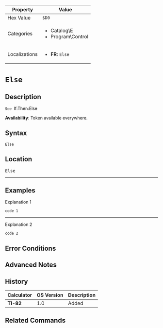 | Property      | Value |
|---------------|-------|
| Hex Value     | `$D0`|
| Categories    | <ul><li>Catalog\E</li><li>Program\Control</li></ul> |
| Localizations | <ul><li><b>FR</b>: `Else`</li></ul> |

# `Else`

## Description
`See `If:Then:Else


<b>Availability</b>: Token available everywhere.

## Syntax
`Else`

## Location
<kbd>Else</kbd>
<hr>

## Examples

Explanation 1
```ti-basic
code 1
```
---
Explanation 2
```ti-basic
code 2
```

## Error Conditions


## Advanced Notes


## History
| Calculator | OS Version | Description |
|------------|------------|-------------|
| <b>TI-82</b> | 1.0 | Added

## Related Commands

    